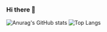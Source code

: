 ### Hi there 👋

<!--
**qudalsrnt3x/qudalsrnt3x** is a ✨ _special_ ✨ repository because its `README.md` (this file) appears on your GitHub profile.

Here are some ideas to get you started:

- 🔭 I’m currently working on ...
- 🌱 I’m currently learning ...
- 👯 I’m looking to collaborate on ...
- 🤔 I’m looking for help with ...
- 💬 Ask me about ...
- 📫 How to reach me: ...
- 😄 Pronouns: ...
- ⚡ Fun fact: ...
-->

![Anurag's GitHub stats](https://github-readme-stats.vercel.app/api?username=qudalsrnt3x&show_icons=true&theme=radical) ![Top Langs](https://github-readme-stats.vercel.app/api/top-langs/?username=qudalsrnt3x&hide=html&theme=tokyonight)
